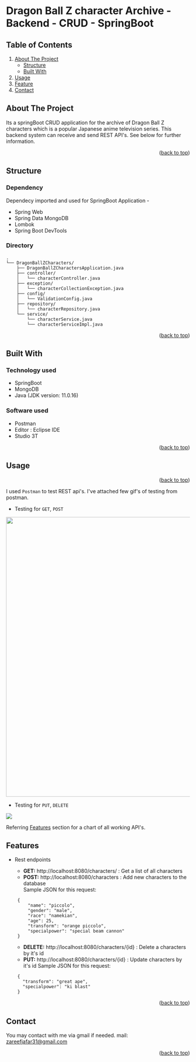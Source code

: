 
# Dragon Ball Z character Archive - Backend - CRUD - SpringBoot
  
  
<div id="top"></div>

<!-- TABLE OF CONTENTS -->

## Table of Contents

  <ol>
    <li>
      <a href="#about2">About The Project</a>
      <ul>
        <li><a href="#build3">Structure</a></li>
        <li><a href="#build2">Built With</a></li>
      </ul>
    </li>
    <li><a href="#usage2">Usage</a></li>
    <li><a href="#usage3">Feature</a></li>
    <li><a href="#contact2">Contact</a></li>
  </ol>



<div id="about2"></div>


<!-- ABOUT THE PROJECT -->

## About The Project

Its a springBoot CRUD application for the archive of Dragon Ball Z characters which is a popular Japanese anime television series. This backend system can receive and send REST API's. See below for further information.  

<p align="right">(<a href="#top">back to top</a>)</p>


<div id="build3"></div>

## Structure
  
### Dependency
  Dependecy imported and used for SpringBoot Application -
  * Spring Web
  * Spring Data MongoDB 
  * Lombok
  * Spring Boot DevTools 

### Directory
```
.
└── DragonBallZCharacters/
    ├── DragonBallZCharactersApplication.java
    ├── controller/
    │   └── characterController.java
    ├── exception/
    │   └── characterCollectionException.java
    ├── config/
    │   └── ValidationConfig.java
    ├── repository/
    │   └── characterRepository.java
    └── service/
        └── characterService.java
        └── characterServiceImpl.java
```  
<p align="right">(<a href="#top">back to top</a>)</p>    

<div id="build2"></div>
  
## Built With

### Technology used

  * SpringBoot
  * MongoDB
  * Java (JDK version: 11.0.16)


### Software used
  
  * Postman
  * Editor : Eclipse IDE
  * Studio 3T
  
<p align="right">(<a href="#top">back to top</a>)</p>







<div id="usage2"></div>



<!-- USAGE EXAMPLES -->
## Usage



<p align="right">(<a href="#top">back to top</a>)</p>

I used `Postman` to test REST api's. I've attached few gif's of testing from postman.
* Testing for `GET`, `POST`  
<img src="gifs/dbz_01.gif" width=764 align="center">

* Testing for `PUT`, `DELETE`  <br>
<img src="gifs/dbz_2.gif" align="center">

Referring <a href="#usage3">Features</a> section for a chart of all working API's.






<!-- USAGE EXAMPLES -->
## Features

  * Rest endpoints 
  
    * **GET:** http://localhost:8080/characters/ : Get a list of all characters
    * **POST:** http://localhost:8080/characters : Add  new characters to the database <br>
    Sample JSON for this request:
     ```
      {
          "name": "piccolo",
          "gender": "male",
          "race": "namekian",
          "age": 25,
          "transform": "orange piccolo",
          "specialpower": "special beam cannon"
      }
      ```
    * **DELETE:** http://localhost:8080/characters/{id} : Delete a characters by it's id
    * **PUT:** http://localhost:8080/characters/{id} : Update characters by it's id
    Sample JSON for this request:
     ```
      {
        "transform": "great ape",
        "specialpower": "ki blast"
      }
      ```
    
 
    
<p align="right">(<a href="#top">back to top</a>)</p>




<!-- CONTACT -->
## Contact

You may contact with me via gmail if needed. 
mail: zareefjafar31@gmail.com


<p align="right">(<a href="#top">back to top</a>)</p>
